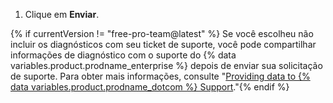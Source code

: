 1. Clique em **Enviar**.

{% if currentVersion != "free-pro-team@latest" %}
Se você escolheu não incluir os diagnósticos com seu ticket de suporte, você pode compartilhar informações de diagnóstico com o suporte do {% data variables.product.prodname_enterprise %} depois de enviar sua solicitação de suporte. Para obter mais informações, consulte "[Providing data to {% data variables.product.prodname_dotcom %} Support](/enterprise/admin/guides/enterprise-support/providing-data-to-github-support)."{% endif %}
